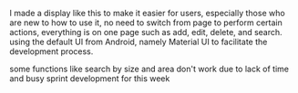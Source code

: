 I made a display like this to make it easier for users, especially those who are new to how to use it, no need to switch from page to perform certain actions, everything is on one page such as add, edit, delete, and search. using the default UI from Android, namely Material UI to facilitate the development process.

some functions like search by size and area don't work due to lack of time and busy sprint development for this week

